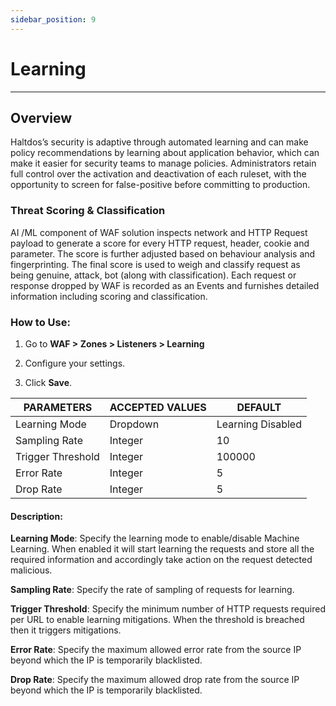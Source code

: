 ```yaml
---
sidebar_position: 9
---
```

# Learning

---

## Overview

Haltdos’s security is adaptive through automated learning and can make policy recommendations by learning about application behavior, which can make it easier for security teams to manage policies. Administrators retain full control over the activation and deactivation of each ruleset, with the opportunity to screen for false-positive before committing to production.

### Threat Scoring & Classification
AI /ML component of WAF solution inspects network and HTTP Request payload to generate a score for every HTTP request, header, cookie and parameter. The score is further adjusted based on behaviour analysis and fingerprinting. The final score is used to weigh and classify request as being genuine, attack, bot (along with classification). Each request or response dropped by WAF is recorded as an Events and furnishes detailed information including scoring and classification.

### How to Use:

1.    Go to **WAF > Zones > Listeners > Learning**

2.    Configure your settings. 

3.    Click **Save**. 

| PARAMETERS          | ACCEPTED VALUES | DEFAULT           |
|---------------------|-----------------|-------------------|
| Learning Mode       | Dropdown        | Learning Disabled |
| Sampling Rate       | Integer         | 10                |
| Trigger Threshold   | Integer         | 100000            |
| Error Rate          | Integer         | 5                 |
| Drop Rate           | Integer         | 5                 |


#### Description:

**Learning Mode**: Specify the learning mode to enable/disable Machine Learning. When enabled it will start learning the requests and store all the required information and accordingly take action on the request detected malicious.

**Sampling Rate**: Specify the rate of sampling of requests for learning.

**Trigger Threshold**: Specify the minimum number of HTTP requests required per URL to enable learning mitigations. When the threshold is breached then it triggers mitigations.

**Error Rate**: Specify the maximum allowed error rate from the source IP beyond which the IP is temporarily blacklisted.

**Drop Rate**: Specify the maximum allowed drop rate from the source IP beyond which the IP is temporarily blacklisted.